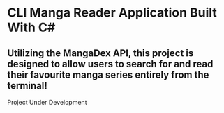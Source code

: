 # CLI Manga Reader Application Built With C# 

## Utilizing the MangaDex API, this project is designed to allow users to search for and read their favourite manga series entirely from the terminal!

 Project Under Development
